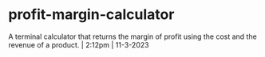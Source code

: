 # profit-margin-calculator
A terminal calculator that returns the margin of profit using the cost and the revenue of a product. | 2:12pm | 11-3-2023
